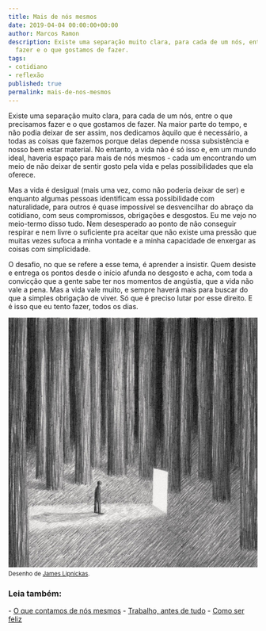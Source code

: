 ```yaml
---
title: Mais de nós mesmos
date: 2019-04-04 00:00:00+00:00
author: Marcos Ramon
description: Existe uma separação muito clara, para cada de um nós, entre o que precisamos
  fazer e o que gostamos de fazer.
tags:
- cotidiano
- reflexão
published: true
permalink: mais-de-nos-mesmos
---
```

Existe uma separação muito clara, para cada de um nós, entre o que precisamos fazer e o que gostamos de fazer. Na maior parte do tempo, e não podia deixar de ser assim, nos dedicamos àquilo que é necessário, a todas as coisas que fazemos porque delas depende nossa subsistência e nosso bem estar material. No entanto, a vida não é só isso e, em um mundo ideal, haveria espaço para mais de nós mesmos - cada um encontrando um meio de não deixar de sentir gosto pela vida e pelas possibilidades que ela oferece.

Mas a vida é desigual (mais uma vez, como não poderia deixar de ser) e enquanto algumas pessoas identificam essa possibilidade com naturalidade, para outros é quase impossível se desvencilhar do abraço da cotidiano, com seus compromissos, obrigações e desgostos. Eu me vejo no meio-termo disso tudo. Nem desesperado ao ponto de não conseguir respirar e nem livre o suficiente pra aceitar que não existe uma pressão que muitas vezes sufoca a minha vontade e a minha capacidade de enxergar as coisas com simplicidade.

O desafio, no que se refere a esse tema, é aprender a insistir. Quem desiste e entrega os pontos desde o início afunda no desgosto e acha, com toda a convicção que a gente sabe ter nos momentos de angústia, que a vida não vale a pena. Mas a vida vale muito, e sempre haverá mais para buscar do que a simples obrigação de viver. Só que é preciso lutar por esse direito. E é isso que eu tento fazer, todos os dias.

<img src="/assets/img/James-Lipnickas-08.jpg">
<small>Desenho de <a href="http://jameslipnickas.com/index.html">James Lipnickas</a>.</small>



<h3>Leia também:</h3>
- <a href="/o-que-contamos-de-nos-mesmos">O que contamos de nós mesmos</a>
- <a href="/trabalho-antes-de-tudo">Trabalho, antes de tudo</a>
- <a href="/como-ser-feliz">Como ser feliz</a>
